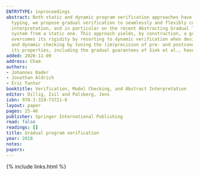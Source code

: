 ```yaml
---
ENTRYTYPE: inproceedings
abstract: Both static and dynamic program verification approaches have significant disadvantages when considered in isolation. Inspired by research on gradual
  typing, we propose gradual verification to seamlessly and flexibly combine static and dynamic verification. Drawing on general principles from abstract
  interpretation, and in particular on the recent Abstracting Gradual Typing methodology of Garcia et al., we systematically derive a gradual verification
  system from a static one. This approach yields, by construction, a gradual verification system that is compatible with the original static system, but
  overcomes its rigidity by resorting to dynamic verification when desired. As with gradual typing, the programmer can control the trade-off between static
  and dynamic checking by tuning the (im)precision of pre- and postconditions. The formal semantics of the gradual verification system and the proofs of
  its properties, including the gradual guarantees of Siek et al., have been fully mechanized in the Coq proof assistant.
added: 2020-11-09
address: Cham
authors:
- Johannes Bader
- Jonathan Aldrich
- Éric Tanter
booktitle: Verification, Model Checking, and Abstract Interpretation
editor: Dillig, Isil and Palsberg, Jens
isbn: 978-3-319-73721-8
layout: paper
pages: 25-46
publisher: Springer International Publishing
read: false
readings: []
title: Gradual program verification
year: 2018
notes:
papers:
---
```

{% include links.html %}
